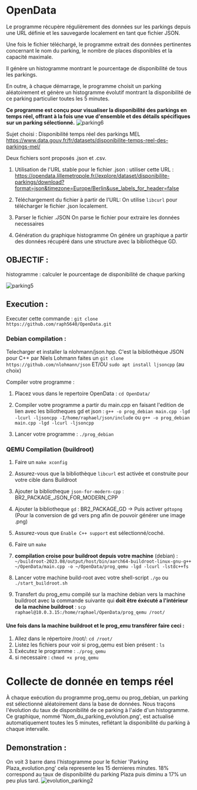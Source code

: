 # OpenData

Le programme récupère régulièrement des données sur les parkings depuis une URL définie et les sauvegarde localement en tant que fichier JSON.

Une fois le fichier téléchargé, le programme extrait des données pertinentes concernant le nom du parking, le nombre de places disponibles et la capacité maximale.

Il génère un histogramme montrant le pourcentage de disponibilité de tous les parkings.

En outre, à chaque démarrage, le programme choisit un parking aléatoirement et génère un histogramme évolutif montrant la disponibilité de ce parking particulier toutes les 5 minutes.

**Ce programme est conçu pour visualiser la disponibilité des parkings en temps réel, offrant à la fois une vue d'ensemble et des détails spécifiques sur un parking sélectionné.**
![parking6](https://github.com/raph5640/OpenData/assets/140059828/6d3a7900-30b2-4740-8809-f76cad3799ef)


Sujet choisi : Disponibilité temps réel des parkings MEL
https://www.data.gouv.fr/fr/datasets/disponibilite-temps-reel-des-parkings-mel/

Deux fichiers sont proposés .json et .csv. 

1) Utilisation de l'URL stable pour le fichier .json : 
utiliser cette URL : https://opendata.lillemetropole.fr//explore/dataset/disponibilite-parkings/download?format=json&timezone=Europe/Berlin&use_labels_for_header=false

2) Téléchargement du fichier à partir de l'URL: 
On utilise `libcurl` pour télécharger le fichier .json localement.

3) Parser le fichier .JSON
On parse le fichier pour extraire les données necessaires 

4) Génération du graphique histogramme
On génére un graphique a partir des données récupéré dans une structure avec la bibliothèque GD.

## OBJECTIF : 

histogramme : calculer le pourcentage de disponibilité de chaque parking

![parking5](https://github.com/raph5640/OpenData/assets/140059828/fa265f8f-657a-4e08-ab75-4ef668ea252e)



## Execution :

Executer cette commande : `git clone https://github.com/raph5640/OpenData.git`

### Debian compilation :

Telecharger et installer la nlohmann/json.hpp. C'est la bibliothèque JSON pour C++ par Niels Lohmann faites un `git clone https://github.com/nlohmann/json` ET/OU `sudo apt install ljsoncpp` (au choix)

Compiler votre programme :


1) Placez vous dans le repertoire OpenData : `cd OpenData/`

2) Compiler votre programme a partir du main.cpp en faisant l'edition de lien avec les biliotheques gd et json : `g++ -o prog_debian main.cpp -lgd -lcurl -ljsoncpp -I/home/raphael/json/include` ou `g++ -o prog_debian main.cpp -lgd -lcurl -ljsoncpp`

3) Lancer votre programme : `./prog_debian`

### QEMU Compilation (buildroot)
1) Faire un `make xconfig`
2) Assurez-vous que la bibliothèque `libcurl` est activée et construite pour votre cible dans Buildroot
3) Ajouter la bibliotheque `json-for-modern-cpp` : BR2_PACKAGE_JSON_FOR_MODERN_CPP
4) Ajouter la bibliotheque `gd` : BR2_PACKAGE_GD -> Puis activer `gdtopng` (Pour la conversion de gd vers png afin de pouvoir générer une image .png)
5) Assurez-vous que `Enable C++ support` est sélectionné/coché.
6) Faire un `make`

7) **compilation croise pour buildroot depuis votre machine** (debian) : `~/buildroot-2023.08/output/host/bin/aarch64-buildroot-linux-gnu-g++ ~/OpenData/main.cpp -o ~/OpenData/prog_qemu -lgd -lcurl -lstdc++fs`

8) Lancer votre machine build-root avec votre shell-script `./go` ou `./start_buildroot.sh`

9) Transfert du prog_emu compilé sur la machine debian vers la machine buildroot avec la commande suivante qui **doit être éxécuté a l'intérieur de la machine buildroot** : `scp raphael@10.0.3.15:/home/raphael/OpenData/prog_qemu /root/`

#### Une fois dans la machine buildroot et le prog_emu transférer faire ceci :

1)  Allez dans le répertoire /root/: `cd /root/`
2)  Listez les fichiers pour voir si prog_qemu est bien présent : `ls`
3)  Exécutez le programme  : `./prog_qemu`
4)  si necessaire : `chmod +x prog_qemu`

# Collecte de donnée en temps réel

À chaque exécution du programme prog_qemu ou prog_debian, un parking est sélectionné aléatoirement dans la base de données. Nous traçons l'évolution du taux de disponibilité de ce parking à l'aide d'un histogramme. Ce graphique, nommé 'Nom_du_parking_evolution.png', est actualisé automatiquement toutes les 5 minutes, reflétant la disponibilité du parking à chaque intervalle.

## Demonstration : 

On voit 3 barre dans l'histogramme pour le fichier 'Parking Plaza_evolution.png' cela represente les 15 dernieres minutes. 18% correspond au taux de disponibilité du parking Plaza puis diminu a 17% un peu plus tard.
![evolution_parking2](https://github.com/raph5640/OpenData/assets/140059828/00e31736-e266-46cf-b759-224261717948)



